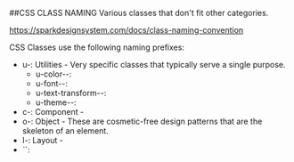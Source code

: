 ##CSS CLASS NAMING
Various classes that don't fit other categories.

https://sparkdesignsystem.com/docs/class-naming-convention

CSS Classes use the following naming prefixes:

- u-: <span styles ="color:#4a4a4a:background:#fff"> Utilities </span> - Very specific classes that typically serve a single purpose.
    - u-color--:
    - u-font--:
    - u-text-transform--:
    - u-theme--:
- c-: <span styles ="color:#4a4a4a:background:#fff"> Component </span> -
- o-: <span styles ="color:#4a4a4a:background:#fff"> Object </span> - These are cosmetic-free design patterns that are the skeleton of an element.
- l-: <span styles ="color:#4a4a4a:background:#fff"> Layout </span> -
- ``:
